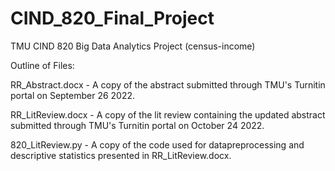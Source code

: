 # CIND_820_Final_Project
TMU CIND 820 Big Data Analytics Project (census-income)

Outline of Files:

RR_Abstract.docx - A copy of the abstract submitted through TMU's Turnitin portal on September 26 2022.

RR_LitReview.docx - A copy of the lit review containing the updated abstract submitted through TMU's Turnitin portal on October 24 2022.

820_LitReview.py - A copy of the code used for datapreprocessing and descriptive statistics presented in RR_LitReview.docx.
